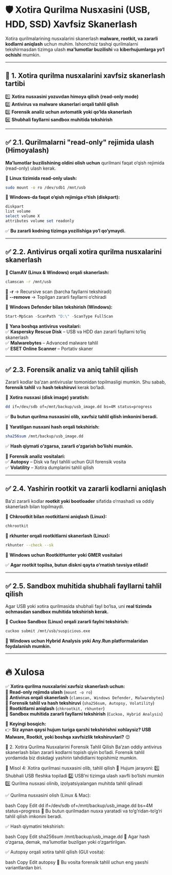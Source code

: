 # **🛡️ Xotira Qurilma Nusxasini (USB, HDD, SSD) Xavfsiz Skanerlash**  

Xotira qurilmalarining nusxalarini skanerlash **malware, rootkit, va zararli kodlarni aniqlash** uchun muhim. Ishonchsiz tashqi qurilmalarni tekshirmasdan tizimga ulash **ma'lumotlar buzilishi** va **kiberhujumlarga yo‘l ochishi** mumkin.  

---

## **📌 1. Xotira qurilma nusxalarini xavfsiz skanerlash tartibi**  
1️⃣ **Xotira nusxasini yozuvdan himoya qilish (read-only mode)**  
2️⃣ **Antivirus va malware skanerlari orqali tahlil qilish**  
3️⃣ **Forensik analiz uchun avtomatik yoki qo‘lda skanerlash**  
4️⃣ **Shubhali fayllarni sandbox muhitida tekshirish**  

---

## **✅ 2.1. Qurilmalarni "read-only" rejimida ulash (Himoyalash)**  
**Ma’lumotlar buzilishining oldini olish uchun** qurilmani faqat o‘qish rejimida (read-only) ulash kerak.  

📌 **Linux tizimida read-only ulash:**  
```bash
sudo mount -o ro /dev/sdb1 /mnt/usb
```
📌 **Windows-da faqat o‘qish rejimiga o‘tish (diskpart):**  
```powershell
diskpart
list volume
select volume X
attributes volume set readonly
```
✅ **Bu zararli kodning tizimga yozilishiga yo‘l qo‘ymaydi.**  

---

## **✅ 2.2. Antivirus orqali xotira qurilma nusxalarini skanerlash**  
**📌 ClamAV (Linux & Windows) orqali skanerlash:**  
```bash
clamscan -r /mnt/usb
```
🔹 **-r** → Recursive scan (barcha fayllarni tekshiradi)  
🔹 **--remove** → Topilgan zararli fayllarni o‘chiradi  

📌 **Windows Defender bilan tekshirish (Windows):**  
```powershell
Start-MpScan -ScanPath "D:\" -ScanType FullScan
```

📌 **Yana boshqa antivirus vositalari:**  
✅ **Kaspersky Rescue Disk** – USB va HDD dan zararli fayllarni to‘liq skanerlash  
✅ **Malwarebytes** – Advanced malware tahlil  
✅ **ESET Online Scanner** – Portativ skaner  

---

## **✅ 2.3. Forensik analiz va aniq tahlil qilish**  
Zararli kodlar ba’zan antiviruslar tomonidan topilmasligi mumkin. Shu sabab, **forensik tahlil** va **hash tekshiruvi** kerak bo‘ladi.  

📌 **Xotira nusxasi (disk image) yaratish:**  
```bash
dd if=/dev/sdb of=/mnt/backup/usb_image.dd bs=4M status=progress
```
✅ **Bu butun qurilma nusxasini olib, xavfsiz tahlil qilish imkonini beradi.**  

📌 **Yaratilgan nusxani hash orqali tekshirish:**  
```bash
sha256sum /mnt/backup/usb_image.dd
```
✅ **Hash qiymati o‘zgarsa, zararli o‘zgarish bo‘lishi mumkin.**  

📌 **Forensik analiz vositalari:**  
✅ **Autopsy** – Disk va fayl tahlili uchun GUI forensik vosita  
✅ **Volatility** – Xotira dumplarini tahlil qilish  

---

## **✅ 2.4. Yashirin rootkit va zararli kodlarni aniqlash**  
Ba’zi zararli kodlar **rootkit yoki bootloader** sifatida o‘rnashadi va oddiy skanerlash bilan topilmaydi.  

📌 **Chkrootkit bilan rootkitlarni aniqlash (Linux):**  
```bash
chkrootkit
```
📌 **rkhunter orqali rootkitlarni skanerlash (Linux):**  
```bash
rkhunter --check --sk
```
📌 **Windows uchun RootkitHunter yoki GMER vositalari**  

✅ **Agar rootkit topilsa, butun diskni qayta o‘rnatish tavsiya etiladi!**  

---

## **✅ 2.5. Sandbox muhitida shubhali fayllarni tahlil qilish**  
Agar USB yoki xotira qurilmasida shubhali fayl bo‘lsa, uni **real tizimda ochmasdan sandbox muhitida tekshirish kerak.**  

📌 **Cuckoo Sandbox (Linux) orqali zararli faylni tekshirish:**  
```bash
cuckoo submit /mnt/usb/suspicious.exe
```
📌 **Windows uchun Hybrid Analysis yoki Any.Run platformalaridan foydalanish mumkin.**  

---

# **🔥 Xulosa**  
✅ **Xotira qurilma nusxalarini xavfsiz skanerlash uchun:**  
🔹 **Read-only rejimda ulash** (`mount -o ro`)  
🔹 **Antivirus orqali skanerlash** (`clamscan, Windows Defender, Malwarebytes`)  
🔹 **Forensik tahlil va hash tekshiruvi** (`sha256sum, Autopsy, Volatility`)  
🔹 **Rootkitlarni aniqlash** (`chkrootkit, rkhunter`)  
🔹 **Sandbox muhitida zararli fayllarni tekshirish** (`Cuckoo, Hybrid Analysis`)  

🚀 **Keyingi bosqich:**  
👉 **Siz aynan qaysi hujum turiga qarshi tekshirishni xohlaysiz? USB Malware, Rootkit, yoki boshqa xavfsizlik tekshiruvlari?** 😊



📌 2. Xotira Qurilma Nusxalarini Forensik Tahlil Qilish
Ba’zan oddiy antivirus skanerlash bilan zararli kodlarni topish qiyin bo‘ladi. Forensik tahlil yordamida biz diskdagi yashirin tahdidlarni topishimiz mumkin.

📍 Misol 4: Xotira qurilmasi nusxasini olib, tahlil qilish
📌 Hujum jarayoni:
1️⃣ Shubhali USB fleshka topiladi
2️⃣ USB’ni tizimga ulash xavfli bo‘lishi mumkin
3️⃣ Qurilma nusxasi olinib, izolyatsiyalangan muhitda tahlil qilinadi

✅ Qurilma nusxasini olish (Linux & Mac):

bash
Copy
Edit
dd if=/dev/sdb of=/mnt/backup/usb_image.dd bs=4M status=progress
🔹 Bu butun qurilmadan nusxa yaratadi va to‘g‘ridan-to‘g‘ri tahlil qilish imkonini beradi.

✅ Hash qiymatini tekshirish:

bash
Copy
Edit
sha256sum /mnt/backup/usb_image.dd
🔹 Agar hash o‘zgarsa, demak, ma’lumotlar buzilgan yoki o‘zgartirilgan.

✅ Autopsy orqali xotira tahlil qilish (GUI vosita):

bash
Copy
Edit
autopsy
🔹 Bu vosita forensik tahlil uchun eng yaxshi variantlardan biri.

